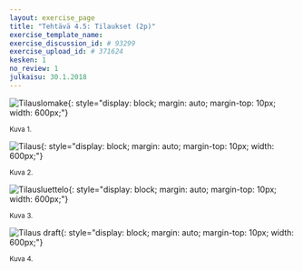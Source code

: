 ```yaml
---
layout: exercise_page
title: "Tehtävä 4.5: Tilaukset (2p)"
exercise_template_name:
exercise_discussion_id: # 93299
exercise_upload_id: # 371624
kesken: 1
no_review: 1
julkaisu: 30.1.2018
---
```





![Tilauslomake](../img/uusi_tilaus.png "Tilauslomake"){: style="display: block; margin: auto; margin-top: 10px; width: 600px;"}

<small>Kuva 1.</small>

![Tilaus](../img/tilaus.png "Tilaus"){: style="display: block; margin: auto; margin-top: 10px; width: 600px;"}

<small>Kuva 2.</small>

![Tilausluettelo](../img/tilausluettelo.png "Tilausluettelo"){: style="display: block; margin: auto; margin-top: 10px; width: 600px;"}

<small>Kuva 3.</small>

![Tilaus draft](../img/tilaus_draft.png "Tilaus draft"){: style="display: block; margin: auto; margin-top: 10px; width: 600px;"}

<small>Kuva 4.</small>
